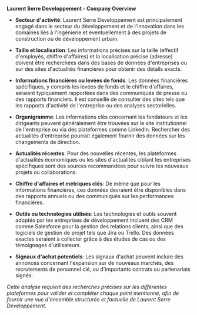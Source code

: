 **Laurent Serre Developpement - Company Overview**

- **Secteur d'activité**: Laurent Serre Developpement est principalement engagé dans le secteur du développement et de l'innovation dans les domaines liés à l'ingénierie et éventuellement à des projets de construction ou de développement urbain.

- **Taille et localisation**: Les informations précises sur la taille (effectif d'employés, chiffre d'affaires) et la localisation précise (adresse) doivent être recherchées dans des bases de données d'entreprises ou sur des sites d'actualités financières pour obtenir des détails exacts.

- **Informations financières ou levées de fonds**: Les données financières spécifiques, y compris les levées de fonds et le chiffre d'affaires, seraient typiquement rapportées dans des communiqués de presse ou des rapports financiers. Il est conseillé de consulter des sites tels que les rapports d'activité de l'entreprise ou des analyses sectorielles.

- **Organigramme**: Les informations clés concernant les fondateurs et les dirigeants peuvent généralement être trouvées sur le site institutionnel de l'entreprise ou via des plateformes comme LinkedIn. Rechercher des actualités d'entreprise pourrait également fournir des données sur les changements de direction.

- **Actualités récentes**: Pour des nouvelles récentes, les plateformes d'actualités économiques ou les sites d'actualités ciblant les entreprises spécifiques sont des sources recommandées pour suivre les nouveaux projets ou collaborations.

- **Chiffre d'affaires et métriques clés**: De même que pour les informations financières, ces données devraient être disponibles dans des rapports annuels ou des communiqués sur les performances financières.

- **Outils ou technologies utilisés**: Les technologies et outils souvent adoptés par les entreprises de développement incluent des CRM comme Salesforce pour la gestion des relations clients, ainsi que des logiciels de gestion de projet tels que Jira ou Trello. Des données exactes seraient à collecter grâce à des études de cas ou des témoignages d'utilisateurs.

- **Signaux d'achat potentiels**: Les signaux d'achat peuvent inclure des annonces concernant l'expansion sur de nouveaux marchés, des recrutements de personnel clé, ou d'importants contrats ou partenariats signés.

*Cette analyse requiert des recherches précises sur les différentes plateformes pour valider et compléter chaque point mentionné, afin de fournir une vue d'ensemble structurée et factuelle de Laurent Serre Developpement.*